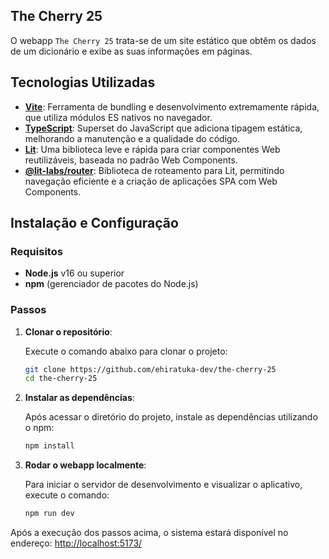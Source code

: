 ## The Cherry 25

O webapp ```The Cherry 25``` trata-se de um site estático que obtêm os dados de um dicionário e exibe as suas informações em páginas.

## Tecnologias Utilizadas

- **[Vite](https://vitejs.dev/)**: Ferramenta de bundling e desenvolvimento extremamente rápida, que utiliza módulos ES nativos no navegador.
- **[TypeScript](https://www.typescriptlang.org/)**: Superset do JavaScript que adiciona tipagem estática, melhorando a manutenção e a qualidade do código.
- **[Lit](https://lit.dev/)**: Uma biblioteca leve e rápida para criar componentes Web reutilizáveis, baseada no padrão Web Components.
- **[@lit-labs/router](https://github.com/lit/lit-router)**: Biblioteca de roteamento para Lit, permitindo navegação eficiente e a criação de aplicações SPA com Web Components.


## Instalação e Configuração

### Requisitos

- **Node.js** v16 ou superior
- **npm** (gerenciador de pacotes do Node.js)

### Passos

1. **Clonar o repositório**:

   Execute o comando abaixo para clonar o projeto:

   ```bash
   git clone https://github.com/ehiratuka-dev/the-cherry-25
   cd the-cherry-25
   ```

2. **Instalar as dependências**:

   Após acessar o diretório do projeto, instale as dependências utilizando o npm:

   ```bash
   npm install
   ```

3. **Rodar o webapp localmente**:

   Para iniciar o servidor de desenvolvimento e visualizar o aplicativo, execute o comando:

   ```bash
   npm run dev
   ```

Após a execução dos passos acima, o sistema estará disponível no endereço: [http://localhost:5173/](http://localhost:5173/)